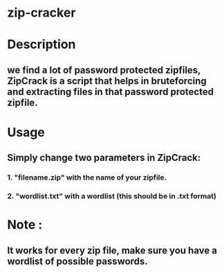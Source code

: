 # zip-cracker
# Description
## we find a lot of password protected zipfiles, ZipCrack is a script that helps in bruteforcing and extracting files in that password protected zipfile.
# Usage
## Simply change two parameters in ZipCrack: 
### 1. "filename.zip" with the name of your zipfile.
### 2. "wordlist.txt" with a wordlist (this should be in .txt format)
# Note :
## It works for every zip file, make sure you have a wordlist of possible passwords.
